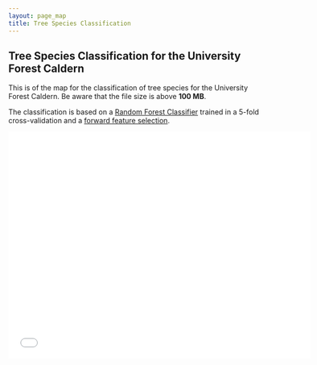 ```yaml
---
layout: page_map
title: Tree Species Classification
---
```



Tree Species Classification for the University Forest Caldern
-------------------------------------------------------------

This is of the map for the classification of tree species for the University Forest Caldern. Be aware that the file size is above **100 MB**.

The classification is based on a [Random Forest
Classifier](https://github.com/goergen95/mof_caldern/blob/master/src/010_rf_classification.R)
trained in a 5-fold cross-validation and a [forward feature
selection](rf.html).


<div class="map_container">
    <iframe class="map_iframe" src="../assets/maps/mapobjects/classification.html" width="600" height="450" frameborder="0"
    ></iframe>
</div>

